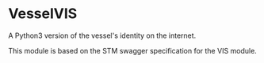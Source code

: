 # VesselVIS

A Python3 version of the vessel's identity on the internet.

This module is based on the STM swagger specification for the VIS module.

